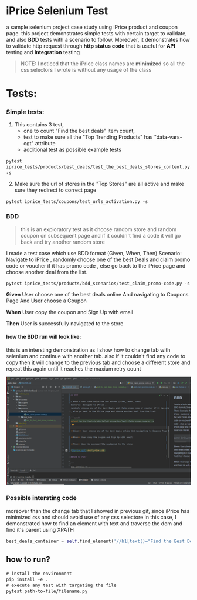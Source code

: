# iPrice Selenium Test 
a sample selenium project case study using iPrice product and coupon page.
this project demonstrates simple tests with certain target to validate, and also **BDD** tests with a scenario to follow. Moreover, it demonstrates how to validate http request through **http status code** that is useful for **API** testing and **Integration** testing

> NOTE: I noticed that the iPrice class names are **minimized** so all the css selectors I wrote is without any usage of the class 

# Tests:
### Simple tests:
1. This contains 3 test, 
    - one to count "Find the best deals" item count, 
    - test to make sure all the "Top Trending Products" has "data-vars-cgt" attribute
    - additional test as possible example tests
   
```shell
pytest iprice_tests/products/best_deals/test_the_best_deals_stores_content.py -s
```

2. Make sure the url of stores in the "Top Stores" are all active and make sure they redirect to correct page

 ```shell
pytest iprice_tests/coupons/test_urls_activation.py -s
```

### BDD

> this is an exploratory test as it choose random store and random coupon on subsequent page
> and if it couldn't find a code it will go back and try another random store

I made a test case which use BDD format (Given, When, Then)
Scenario: Navigate to iPrice ,
randomly choose one of the best Deals and claim promo code or voucher if it has promo code
, else go back to the iPrice page and choose another deal from the list. 

```shell
pytest iprice_tests/products/bdd_scenarios/test_claim_promo-code.py -s
```

**Given** User choose one of the best deals online And navigating to Coupons Page And User choose a Coupon

**When** User copy the coupon and Sign Up with email

**Then** User is successfully navigated to the store

#### how the BDD run will look like: 

this is an intersting demonstration as I show how to change tab with selenium and continue with another tab. also if it couldn't find any code to copy then it will change to the previous tab and choose a different store and repeat this again until it reaches the maxium retry count 

![iprice.gif](doc/iprice.gif)

### Possible intersting code 
moreover than the change tab that I showed in previous gif, since iPrice has minimized `css` and should avoid use of any css selectore in this case, I demonstrated how to find an element with text and traverse the dom and find it's parent using XPATH 

```python
best_deals_container = self.find_element('//h1[text()="Find the Best Deals Online"]/../..', By.XPATH)
```
## how to run?

```
# install the environment 
pip install -e . 
# execute any test with targeting the file 
pytest path-to-file/filename.py
```
